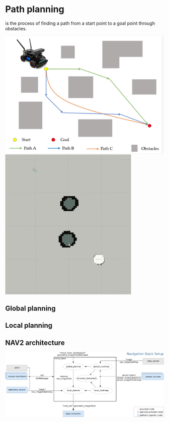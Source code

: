 # Path planning 
is the process of finding a path from a start point to a goal point through obstacles. 

<img src="../images/path_planning.png" alt="Path planning">

<img src="../images/navigation.gif" alt="Path planning" width="400">  

## Global planning


## Local planning


## NAV2 architecture

<img src="../images/nav2_stack.png" alt="Nav2 stack">  